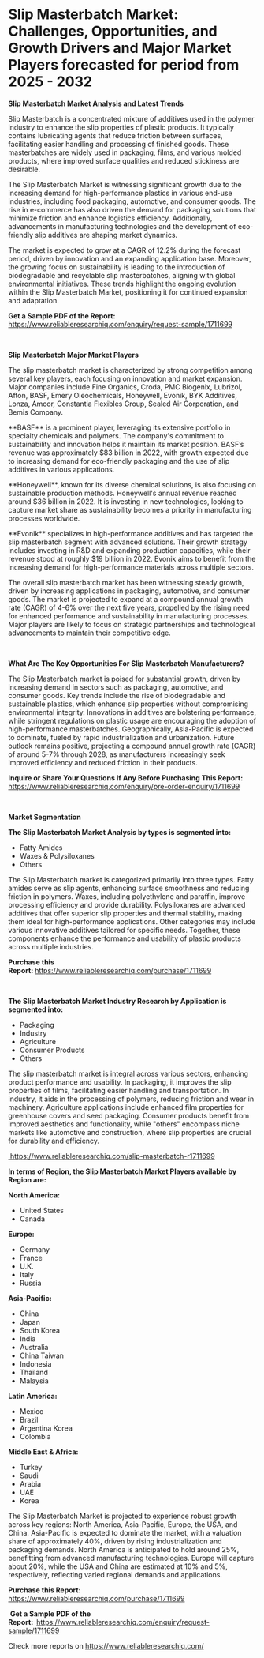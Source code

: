 <p><h1>Slip Masterbatch Market: Challenges, Opportunities, and Growth Drivers and Major Market Players forecasted for period from 2025 - 2032</h1></p><p><strong>Slip Masterbatch Market Analysis and Latest Trends</strong></p>
<p><p>Slip Masterbatch is a concentrated mixture of additives used in the polymer industry to enhance the slip properties of plastic products. It typically contains lubricating agents that reduce friction between surfaces, facilitating easier handling and processing of finished goods. These masterbatches are widely used in packaging, films, and various molded products, where improved surface qualities and reduced stickiness are desirable.</p><p>The Slip Masterbatch Market is witnessing significant growth due to the increasing demand for high-performance plastics in various end-use industries, including food packaging, automotive, and consumer goods. The rise in e-commerce has also driven the demand for packaging solutions that minimize friction and enhance logistics efficiency. Additionally, advancements in manufacturing technologies and the development of eco-friendly slip additives are shaping market dynamics.</p><p>The market is expected to grow at a CAGR of 12.2% during the forecast period, driven by innovation and an expanding application base. Moreover, the growing focus on sustainability is leading to the introduction of biodegradable and recyclable slip masterbatches, aligning with global environmental initiatives. These trends highlight the ongoing evolution within the Slip Masterbatch Market, positioning it for continued expansion and adaptation.</p></p>
<p><strong>Get a Sample PDF of the Report:&nbsp;</strong> <a href="https://www.reliableresearchiq.com/enquiry/request-sample/1711699?utm_campaign=2783&utm_medium=2&utm_source=Github&utm_content=ia&utm_term=27032025&utm_id=slip-masterbatch">https://www.reliableresearchiq.com/enquiry/request-sample/1711699</a></p>
<p>&nbsp;</p>
<p><strong>Slip Masterbatch Major Market Players</strong></p>
<p><p>The slip masterbatch market is characterized by strong competition among several key players, each focusing on innovation and market expansion. Major companies include Fine Organics, Croda, PMC Biogenix, Lubrizol, Afton, BASF, Emery Oleochemicals, Honeywell, Evonik, BYK Additives, Lonza, Amcor, Constantia Flexibles Group, Sealed Air Corporation, and Bemis Company.</p><p>**BASF** is a prominent player, leveraging its extensive portfolio in specialty chemicals and polymers. The company's commitment to sustainability and innovation helps it maintain its market position. BASF’s revenue was approximately $83 billion in 2022, with growth expected due to increasing demand for eco-friendly packaging and the use of slip additives in various applications.</p><p>**Honeywell**, known for its diverse chemical solutions, is also focusing on sustainable production methods. Honeywell's annual revenue reached around $36 billion in 2022. It is investing in new technologies, looking to capture market share as sustainability becomes a priority in manufacturing processes worldwide.</p><p>**Evonik** specializes in high-performance additives and has targeted the slip masterbatch segment with advanced solutions. Their growth strategy includes investing in R&D and expanding production capacities, while their revenue stood at roughly $19 billion in 2022. Evonik aims to benefit from the increasing demand for high-performance materials across multiple sectors.</p><p>The overall slip masterbatch market has been witnessing steady growth, driven by increasing applications in packaging, automotive, and consumer goods. The market is projected to expand at a compound annual growth rate (CAGR) of 4-6% over the next five years, propelled by the rising need for enhanced performance and sustainability in manufacturing processes. Major players are likely to focus on strategic partnerships and technological advancements to maintain their competitive edge.</p></p>
<p>&nbsp;</p>
<p><strong>What Are The Key Opportunities For Slip Masterbatch Manufacturers?</strong></p>
<p><p>The Slip Masterbatch market is poised for substantial growth, driven by increasing demand in sectors such as packaging, automotive, and consumer goods. Key trends include the rise of biodegradable and sustainable plastics, which enhance slip properties without compromising environmental integrity. Innovations in additives are bolstering performance, while stringent regulations on plastic usage are encouraging the adoption of high-performance masterbatches. Geographically, Asia-Pacific is expected to dominate, fueled by rapid industrialization and urbanization. Future outlook remains positive, projecting a compound annual growth rate (CAGR) of around 5-7% through 2028, as manufacturers increasingly seek improved efficiency and reduced friction in their products.</p></p>
<p><strong>Inquire or Share Your Questions If Any Before Purchasing This Report:</strong> <a href="https://www.reliableresearchiq.com/enquiry/pre-order-enquiry/1711699?utm_campaign=2783&utm_medium=2&utm_source=Github&utm_content=ia&utm_term=27032025&utm_id=slip-masterbatch">https://www.reliableresearchiq.com/enquiry/pre-order-enquiry/1711699</a></p>
<p>&nbsp;</p>
<p><strong>Market Segmentation</strong></p>
<p><strong>The Slip Masterbatch Market Analysis by types is segmented into:</strong></p>
<p><ul><li>Fatty Amides</li><li>Waxes & Polysiloxanes</li><li>Others</li></ul></p>
<p><p>The Slip Masterbatch market is categorized primarily into three types. Fatty amides serve as slip agents, enhancing surface smoothness and reducing friction in polymers. Waxes, including polyethylene and paraffin, improve processing efficiency and provide durability. Polysiloxanes are advanced additives that offer superior slip properties and thermal stability, making them ideal for high-performance applications. Other categories may include various innovative additives tailored for specific needs. Together, these components enhance the performance and usability of plastic products across multiple industries.</p></p>
<p><strong>Purchase this Report:&nbsp;</strong><a href="https://www.reliableresearchiq.com/purchase/1711699?utm_campaign=2783&utm_medium=2&utm_source=Github&utm_content=ia&utm_term=27032025&utm_id=slip-masterbatch">https://www.reliableresearchiq.com/purchase/1711699</a></p>
<p>&nbsp;</p>
<p><strong>The Slip Masterbatch Market Industry Research by Application is segmented into:</strong></p>
<p><ul><li>Packaging</li><li>Industry</li><li>Agriculture</li><li>Consumer Products</li><li>Others</li></ul></p>
<p><p>The slip masterbatch market is integral across various sectors, enhancing product performance and usability. In packaging, it improves the slip properties of films, facilitating easier handling and transportation. In industry, it aids in the processing of polymers, reducing friction and wear in machinery. Agriculture applications include enhanced film properties for greenhouse covers and seed packaging. Consumer products benefit from improved aesthetics and functionality, while "others" encompass niche markets like automotive and construction, where slip properties are crucial for durability and efficiency.</p></p>
<p><a href="https://www.reliableresearchiq.com/slip-masterbatch-r1711699?utm_campaign=2783&utm_medium=2&utm_source=Github&utm_content=ia&utm_term=27032025&utm_id=slip-masterbatch">&nbsp;https://www.reliableresearchiq.com/slip-masterbatch-r1711699</a></p>
<p><strong>In terms of Region, the Slip Masterbatch Market Players available by Region are:</strong></p>
<p>
    <p> <strong> North America: </strong>
        <ul>
            <li>United States</li>
            <li>Canada</li>
        </ul>
        </p> 
    <p> <strong> Europe: </strong>
        <ul>
            <li>Germany</li>
            <li>France</li>
            <li>U.K.</li>
            <li>Italy</li>
            <li>Russia</li>
        </ul>
        </p> 
    <p> <strong> Asia-Pacific: </strong>
        <ul>
            <li>China</li>
            <li>Japan</li>
            <li>South Korea</li>
            <li>India</li>
            <li>Australia</li>
            <li>China Taiwan</li>
            <li>Indonesia</li>
            <li>Thailand</li>
            <li>Malaysia</li>
        </ul>
        </p> 
    <p> <strong> Latin America: </strong>
        <ul>
            <li>Mexico</li>
            <li>Brazil</li>
            <li>Argentina Korea</li>
            <li>Colombia</li>
        </ul>
        </p> 
    <p> <strong> Middle East & Africa: </strong>
        <ul>
            <li>Turkey</li>
            <li>Saudi</li>
            <li>Arabia</li>
            <li>UAE</li>
            <li>Korea</li>
        </ul>
    </p>
    </p>
<p><p>The Slip Masterbatch Market is projected to experience robust growth across key regions: North America, Asia-Pacific, Europe, the USA, and China. Asia-Pacific is expected to dominate the market, with a valuation share of approximately 40%, driven by rising industrialization and packaging demands. North America is anticipated to hold around 25%, benefitting from advanced manufacturing technologies. Europe will capture about 20%, while the USA and China are estimated at 10% and 5%, respectively, reflecting varied regional demands and applications.</p></p>
<p><strong>Purchase this Report: </strong><a href="https://www.reliableresearchiq.com/purchase/1711699?utm_campaign=2783&utm_medium=2&utm_source=Github&utm_content=ia&utm_term=27032025&utm_id=slip-masterbatch">https://www.reliableresearchiq.com/purchase/1711699</a></p>
<p>&nbsp;<strong>Get a Sample PDF of the Report:&nbsp;&nbsp;</strong><a href="https://www.reliableresearchiq.com/enquiry/request-sample/1711699?utm_campaign=2783&utm_medium=2&utm_source=Github&utm_content=ia&utm_term=27032025&utm_id=slip-masterbatch">https://www.reliableresearchiq.com/enquiry/request-sample/1711699</a></p>
<p><strong></strong></p>
<p>Check more reports on <a href="https://www.reliableresearchiq.com/?utm_campaign=2783&utm_medium=2&utm_source=Github&utm_content=ia&utm_term=27032025&utm_id=slip-masterbatch">https://www.reliableresearchiq.com/</a></p>